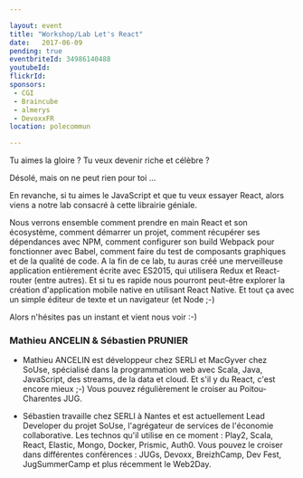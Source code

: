 ```yaml
---

layout: event
title: "Workshop/Lab Let's React"
date:   2017-06-09
pending: true
eventbriteId: 34986140488
youtubeId:
flickrId: 
sponsors:
 - CGI
 - Braincube
 - almerys
 - DevoxxFR
location: polecommun

---
```


Tu aimes la gloire ? Tu veux devenir riche et célèbre ?

Désolé, mais on ne peut rien pour toi ...

En revanche, si tu aimes le JavaScript et que tu veux essayer React, alors viens a notre lab consacré à cette librairie géniale.

Nous verrons ensemble comment prendre en main React et son écosystème, comment démarrer un projet, comment récupérer ses dépendances avec NPM, comment configurer son build Webpack pour fonctionner avec Babel, comment faire du test de composants graphiques et de la qualité de code.
A la fin de ce lab, tu auras créé une merveilleuse application entièrement écrite avec ES2015, qui utilisera Redux et React-router (entre autres). Et si tu es rapide nous pourront peut-être explorer la création d'application mobile native en utilisant React Native. Et tout ça avec un simple éditeur de texte et un navigateur (et Node ;-)

Alors n'hésites pas un instant et vient nous voir :-)

### Mathieu ANCELIN & Sébastien PRUNIER

- Mathieu ANCELIN est développeur chez SERLI et MacGyver chez SoUse, spécialisé dans la programmation web avec Scala, Java, JavaScript, des streams, de la data et cloud. Et s'il y du React, c'est encore mieux ;-) Vous pouvez régulièrement le croiser au Poitou-Charentes JUG.

- Sébastien travaille chez SERLI à Nantes et est actuellement Lead Developer du projet SoUse, l'agrégateur de services de l'économie collaborative. Les technos qu'il utilise en ce moment : Play2, Scala, React, Elastic, Mongo, Docker, Prismic, Auth0. Vous pouvez le croiser dans différentes conférences : JUGs, Devoxx, BreizhCamp, Dev Fest, JugSummerCamp et plus récemment le Web2Day.


